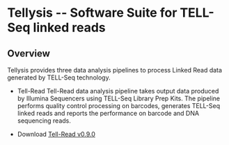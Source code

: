 # Tellysis -- Software Suite for TELL-Seq linked reads  

## Overview

Tellysis provides three data analysis pipelines to process Linked Read data generated by TELL-Seq technology.

* Tell-Read
Tell-Read data analysis pipeline takes output data produced by Illumina Sequencers using TELL-Seq Library Prep Kits. The pipeline performs quality control processing on barcodes, generates TELL-Seq linked reads and reports the performance on barcode and DNA sequencing reads.

* Download [Tell-Read v0.9.0](https://github.com/universalsequencing/tellysis/releases/download/0.9.0/tellread.tar.gz)

